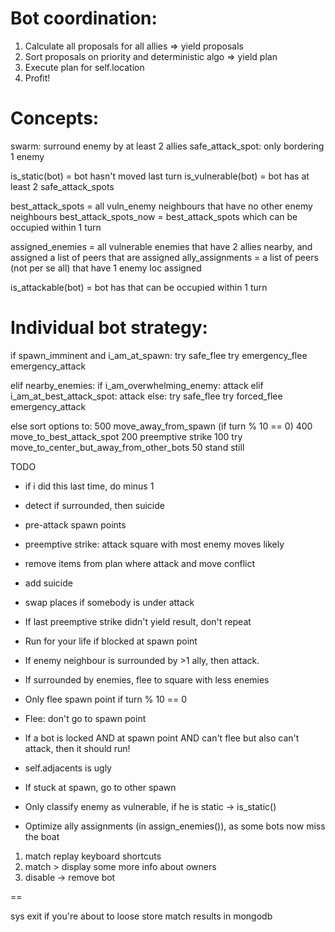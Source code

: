 
# Bot coordination:

1. Calculate all proposals for all allies => yield proposals
2. Sort proposals on priority and deterministic algo => yield plan
3. Execute plan for self.location
4. Profit!

# Concepts:

swarm: surround enemy by at least 2 allies
safe_attack_spot: only bordering 1 enemy

is_static(bot) = bot hasn't moved last turn
is_vulnerable(bot) = bot has at least 2 safe_attack_spots

best_attack_spots = all vuln_enemy neighbours that have no other enemy neighbours 
best_attack_spots_now = best_attack_spots which can be occupied within 1 turn

assigned_enemies = all vulnerable enemies that have 2 allies nearby, 
                   and assigned a list of peers that are assigned
ally_assignments = a list of peers (not per se all) that have 1 enemy loc assigned

is_attackable(bot) = bot has  that can be occupied within 1 turn

# Individual bot strategy:

if spawn_imminent and i_am_at_spawn:
    try safe_flee
    try emergency_flee
    emergency_attack

elif nearby_enemies:
    if i_am_overwhelming_enemy: attack
    elif i_am_at_best_attack_spot: attack
    else:
        try safe_flee
        try forced_flee
        emergency_attack

else sort options to:
    500 move_away_from_spawn (if turn % 10 == 0)
    400 move_to_best_attack_spot
    200 preemptive strike
    100 try move_to_center_but_away_from_other_bots
     50 stand still


TODO

* if i did this last time, do minus 1
* detect if surrounded, then suicide

* pre-attack spawn points
* preemptive strike: attack square with most enemy moves likely
* remove items from plan where attack and move conflict

* add suicide
* swap places if somebody is under attack

* If last preemptive strike didn't yield result, don't repeat
* Run for your life if blocked at spawn point

* If enemy neighbour is surrounded by >1 ally, then attack. 
* If surrounded by enemies, flee to square with less enemies
* Only flee spawn point if turn % 10 == 0
* Flee: don't go to spawn point
* If a bot is locked AND at spawn point AND can't flee but also can't attack, then it 
  should run!
* self.adjacents is ugly
* If stuck at spawn, go to other spawn
* Only classify enemy as vulnerable, if he is static -> is_static()
* Optimize ally assignments (in assign_enemies()), as some bots now miss the boat

1. match replay keyboard shortcuts
3. match > display some more info about owners
4. disable -> remove bot

==

sys exit if you're about to loose
store match results in mongodb
